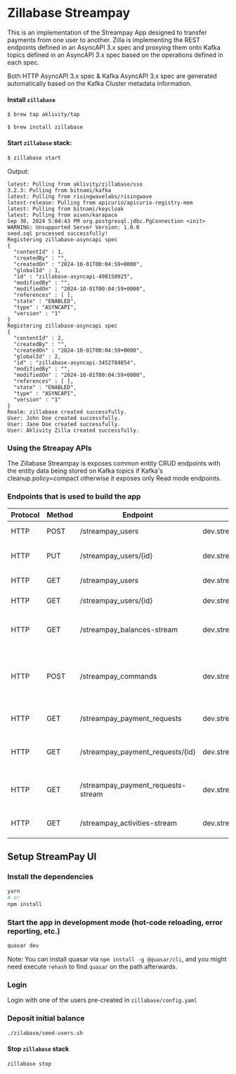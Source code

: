 # Zillabase Streampay

This is an implementation of the Streampay App designed to transfer payments from one user to another.
Zilla is implementing the REST endpoints defined in an AsyncAPI 3.x spec and proxying them onto Kafka topics defined in an AsyncAPI 3.x spec based on the operations defined in each spec.

Both HTTP AsyncAPI 3.x spec & Kafka AsyncAPI 3.x spec are generated automatically based on the Kafka Cluster metadata information.

#### Install `zillabase`

```bash
$ brew tap aklivity/tap

$ brew install zillabase
```

#### Start `zillabase` stack:

```bash
$ zillabase start
```

Output:

```text
latest: Pulling from aklivity/zillabase/sso
3.2.3: Pulling from bitnami/kafka
latest: Pulling from risingwavelabs/risingwave
latest-release: Pulling from apicurio/apicurio-registry-mem
latest: Pulling from bitnami/keycloak
latest: Pulling from aiven/karapace
Sep 30, 2024 5:04:43 PM org.postgresql.jdbc.PgConnection <init>
WARNING: Unsupported Server Version: 1.0.0
seed.sql processed successfully!
Registering zillabase-asyncapi spec
{
  "contentId" : 1,
  "createdBy" : "",
  "createdOn" : "2024-10-01T00:04:59+0000",
  "globalId" : 1,
  "id" : "zillabase-asyncapi-498150925",
  "modifiedBy" : "",
  "modifiedOn" : "2024-10-01T00:04:59+0000",
  "references" : [ ],
  "state" : "ENABLED",
  "type" : "ASYNCAPI",
  "version" : "1"
}
Registering zillabase-asyncapi spec
{
  "contentId" : 2,
  "createdBy" : "",
  "createdOn" : "2024-10-01T00:04:59+0000",
  "globalId" : 2,
  "id" : "zillabase-asyncapi-3452784854",
  "modifiedBy" : "",
  "modifiedOn" : "2024-10-01T00:04:59+0000",
  "references" : [ ],
  "state" : "ENABLED",
  "type" : "ASYNCAPI",
  "version" : "1"
}
Realm: zillabase created successfully.
User: John Doe created successfully.
User: Jane Doe created successfully.
User: Aklivity Zilla created successfully.
```

### Using the Streapay APIs

The Zillabase Streampay is exposes common entity CRUD endpoints with the entity data being stored on Kafka topics if Kafka's cleanup.policy=compact otherwise it exposes only Read mode endpoints.

### Endpoints that is used to build the app

| Protocol | Method | Endpoint                           | Topic                          | Description                                  |
|----------|--------|------------------------------------|--------------------------------|----------------------------------------------|
| HTTP     | POST   | /streampay_users                   | dev.streampay_users            | Create an user.                              |
| HTTP     | PUT    | /streampay_users/{id}              | dev.streampay_users            | Update user by the key.                      |
| HTTP     | GET    | /streampay_users                   | dev.streampay_users            | Fetch all users.                             |
| HTTP     | GET    | /streampay_users/{id}              | dev.streampay_users            | Fetch user by the key.                       |
| HTTP     | GET    | /streampay_balances-stream         | dev.streampay_balances         | Stream latest user's balance.                |
| HTTP     | POST   | /streampay_commands                | dev.streampay_commands         | Post command such as payment request or pay. |
| HTTP     | GET    | /streampay_payment_requests        | dev.streampay_payment_requests | Fetch all payment requests.                  |
| HTTP     | GET    | /streampay_payment_requests/{id}   | dev.streampay_payment_requests | Fetch payment request by key.                |
| HTTP     | GET    | /streampay_payment_requests-stream | dev.streampay_payment_requests | Stream new available payment request.        |
| HTTP     | GET    | /streampay_activities-stream       | dev.streampay_activities       | Stream all the activities.                   |


## Setup StreamPay UI

### Install the dependencies
```bash
yarn
# or
npm install
```

### Start the app in development mode (hot-code reloading, error reporting, etc.)
```bash
quasar dev
```

Note: You can install quasar via `npm install -g @quasar/cli`, and you might need execute `rehash` to find `quasar` on the path afterwards.

### Login

Login with one of the users pre-created in `zillabase/config.yaml`

### Deposit initial balance

```bash
./zilabase/seed-users.sh
```

#### Stop `zillabase` stack

```bash
zillabase stop
```
